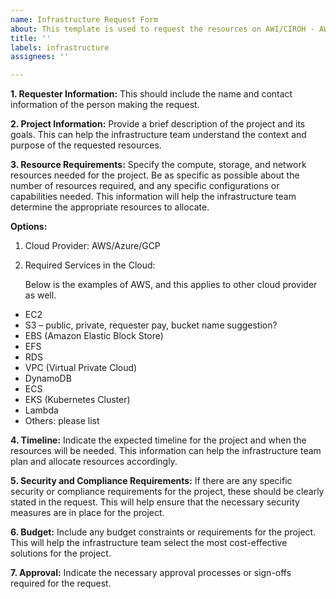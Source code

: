 ```yaml
---
name: Infrastructure Request Form
about: This template is used to request the resources on AWI/CIROH - AWS Infrastructure.
title: ''
labels: infrastructure
assignees: ''

---
```



**1.	Requester Information:**
This should include the name and contact information of the person making the request.



**2.	Project Information:** 
Provide a brief description of the project and its goals. This can help the infrastructure team understand the context and purpose of the requested resources.



**3.	Resource Requirements:** 
Specify the compute, storage, and network resources needed for the project. Be as specific as possible about the number of resources required, and any specific configurations or capabilities needed. This information will help the infrastructure team determine the appropriate resources to allocate.

**Options:**
1. Cloud Provider: AWS/Azure/GCP

2. Required Services in the Cloud:

   Below is the examples of AWS, and this applies to other cloud 
   provider as well.
- EC2
- S3 – public, private, requester pay, bucket name suggestion?
- EBS (Amazon Elastic Block Store)
- EFS
- RDS
- VPC (Virtual Private Cloud)
- DynamoDB
- ECS
- EKS (Kubernetes Cluster)
- Lambda
- Others: please list
 


**4.	Timeline:** 
Indicate the expected timeline for the project and when the resources will be needed. This information can help the infrastructure team plan and allocate resources accordingly.
 


**5.	Security and Compliance Requirements:** 
If there are any specific security or compliance requirements for the project, these should be clearly stated in the request. This will help ensure that the necessary security measures are in place for the project.
 


**6.	Budget:** 
Include any budget constraints or requirements for the project. This will help the infrastructure team select the most cost-effective solutions for the project.
 

 
**7.	Approval:** 
Indicate the necessary approval processes or sign-offs required for the request.
